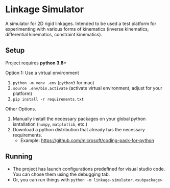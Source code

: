 # Linkage Simulator

A simulator for 2D rigid linkages. Intended to be used a test platform for experimenting with various forms of kinematics (inverse kinematics, differential kinematics, constraint kinematics).

## Setup
Project requires **python 3.8+**

Option 1: Use a virtual environment

1. `python -m venv .env` (`python3` for mac)
1. `source .env/bin.activate` (activate virtual environment, adjust for your platform)
1. `pip install -r requirements.txt`

Other Options. 

1. Manually install the necessary packages on your global python isntallation (`numpy`, `matplotlib`, etc.)
1. Download a python distribution that already has the necessary requirements.
    *  Example: https://github.com/microsoft/coding-pack-for-python

## Running

* The project has launch configurations predefined for visual studio code. You can chose them using the debugging tab.
* Or, you can run things with `python -m linkage-simulator.<subpackage>` 